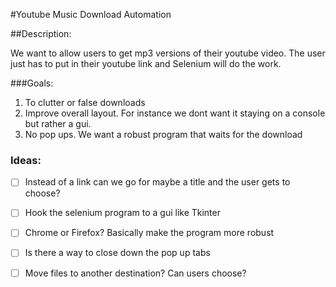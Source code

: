 #Youtube Music Download Automation

##Description:
<p>   
  We want to allow users to get mp3 versions of their youtube video. The user just has to put
  in their youtube link and Selenium will do the work.
</p>

###Goals:
1. To clutter or false downloads
1. Improve overall layout. For instance we dont want it staying on a console but rather a gui.
1. No pop ups. We want a robust program that waits for the download 

### Ideas:
*[ ] Instead of a link can we go for maybe a title and the user gets to choose?
*[ ] Hook the selenium program to a gui like Tkinter
*[ ] Chrome or Firefox? Basically make the program more robust 
*[ ] Is there a way to close down the pop up tabs
*[ ] Move files to another destination? Can users choose?
 